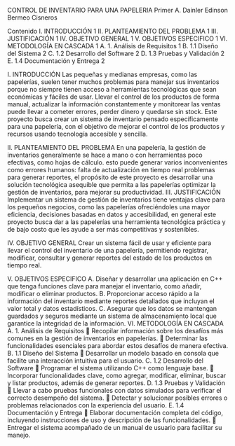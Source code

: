 CONTROL DE INVENTARIO PARA UNA PAPELERIA
Primer A. Dainler Edinson Bermeo Cisneros

Contenido
I.	INTRODUCCIÓN	1
II.	PLANTEAMIENTO DEL PROBLEMA	1
III.	JUSTIFICACIÓN	1
IV.	OBJETIVO GENERAL	1
V.	OBJETIVOS ESPECIFICO	1
VI.	METODOLOGÍA EN CASCADA	1
A.	1. Análisis de Requisitos	1
B.	1.1 Diseño del Sistema	2
C.	1.2 Desarrollo del Software	2
D.	1.3 Pruebas y Validación	2
E.	1.4 Documentación y Entrega	2

I.	INTRODUCCIÓN 
Las pequeñas y medianas empresas, como las papelerías, suelen tener muchos problemas para manejar sus inventarios porque no siempre tienen acceso a herramientas tecnológicas que sean económicas y fáciles de usar. Llevar el control de los productos de forma manual, actualizar la información constantemente y monitorear las ventas puede llevar a cometer errores, perder dinero y quedarse sin stock. Este proyecto busca crear un sistema de inventario pensado específicamente para una papelería, con el objetivo de mejorar el control de los productos y recursos usando tecnología accesible y sencilla.

II.	PLANTEAMIENTO DEL PROBLEMA
En una papelería, la gestión de inventarios generalmente se hace a mano o con herramientas poco efectivas, como hojas de cálculo. esto puede generar varios inconvenientes como errores humanos: falta de actualización en tiempo real problemas para generar reportes, el propósito de este proyecto es desarrollar una solución tecnológica asequible que permita a las papelerías optimizar la gestión de inventarios, para mejorar su productividad.
III.	JUSTIFICACIÓN
Implementar un sistema de gestión de inventarios tiene ventajas clave para los pequeños negocios, como las papelerías ofreciéndoles una mayor eficiencia, decisiones basadas en datos y accesibilidad, en general este proyecto busca dar a las papelerías una herramienta tecnológica práctica y de bajo costo que les ayude a ser más competitivas y sostenibles.

IV.	OBJETIVO GENERAL
Crear un sistema fácil de usar y eficiente para llevar el control del inventario de una papelería, permitiendo registrar, modificar, consultar y generar reportes del estado de los productos en tiempo real.

V.	OBJETIVOS ESPECIFICO
A.	Diseñar y desarrollar una aplicación en C++ que tenga funciones clave para manejar el inventario, como añadir, modificar o eliminar productos.
B.	Proporcionar acceso rápido a la información del inventario mediante reportes detallados que incluyan el valor total y datos estadísticos.
C.	Asegurar que los datos se mantengan guardados y seguros mediante un sistema de almacenamiento local que garantice la integridad de la información.
VI.	METODOLOGÍA EN CASCADA
A.	1. Análisis de Requisitos
	Recopilar información sobre los desafíos más comunes en la gestión de inventarios en papelerías.
	Determinar las funcionalidades esenciales para abordar estos desafíos de manera efectiva.
B.	1.1 Diseño del Sistema
	Desarrollar un modelo basado en consola que facilite una interacción intuitiva para el usuario.
C.	1.2 Desarrollo del Software
	Programar el sistema utilizando C++ como lenguaje base.
	Incorporar funcionalidades clave, como agregar, modificar, eliminar, buscar y listar productos, además de generar reportes.
D.	1.3 Pruebas y Validación
	Llevar a cabo pruebas funcionales con datos simulados para verificar el correcto desempeño del sistema.
	Detectar y solucionar posibles errores o problemas relacionados con la experiencia del usuario.
E.	1.4 Documentación y Entrega
	Elaborar documentación completa del código, incluyendo instrucciones de uso y descripción de las funcionalidades.
	Entregar el sistema acompañado de un manual de usuario para facilitar su manejo.

